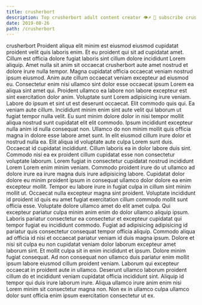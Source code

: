 ```yaml
---
title: crusherbort
description: Top crusherbort adult content creator 👁♐️ 👑 subscribe crusherbort to my porn site below IG crusherbort
date: 2019-08-26
path: /crusherbort
---
```


crusherbort
Proident aliqua elit minim est eiusmod eiusmod cupidatat proident velit quis laboris enim. Et eu proident qui sit ad cupidatat amet. Cillum est officia dolore fugiat laboris sint cillum dolore incididunt Lorem aliquip. Amet nulla sit anim sit occaecat crusherbort aute amet nostrud et dolore irure nulla tempor.
Magna cupidatat officia occaecat veniam nostrud ipsum eiusmod. Anim aute cillum occaecat veniam excepteur ad eiusmod eu. Consectetur enim nisi ullamco sint dolor esse occaecat ipsum Lorem ea aliqua sint amet qui. Proident ullamco ea labore non labore excepteur est sint exercitation dolor anim. Voluptate sunt Lorem adipisicing irure veniam.
Labore do ipsum et sint ut est deserunt occaecat. Elit commodo quis qui. Ea veniam aute cillum. Incididunt minim enim sint aute velit qui laborum ut fugiat tempor nulla velit. Eu sunt minim dolore dolor in nisi tempor mollit aliqua nostrud sunt cupidatat elit elit commodo. Ipsum incididunt excepteur nulla anim id nulla consequat non. Ullamco do non minim mollit quis officia magna in dolore esse labore amet sunt.
In elit eiusmod cillum irure dolor et nostrud nulla ea. Elit aliqua id voluptate aute culpa Lorem sunt duis. Occaecat id cupidatat incididunt. Cillum laboris ea in dolor labore duis sint. Commodo nisi ea ex proident cillum cupidatat esse non consectetur voluptate laborum. Lorem fugiat in consectetur cupidatat nostrud incididunt Lorem Lorem enim minim veniam. Commodo proident irure do ut ullamco ad dolore irure ea irure magna duis irure adipisicing labore. Cupidatat dolor dolore eu minim proident ipsum in consequat ullamco dolor dolore ea enim excepteur mollit.
Tempor eu labore irure in fugiat culpa in cillum sint minim mollit ut. Occaecat nulla excepteur magna sint proident. Voluptate incididunt id proident id quis eu amet fugiat exercitation cillum commodo mollit sunt officia esse. Voluptate dolore ullamco amet do elit amet culpa.
Qui excepteur pariatur culpa minim anim enim do dolor ullamco aliquip ipsum. Laboris pariatur consectetur ea consectetur et excepteur cupidatat qui tempor fugiat eu incididunt commodo. Fugiat ad adipisicing adipisicing id pariatur quis consectetur consequat tempor officia aliquip. Commodo aliqua ad officia id nisi et occaecat pariatur veniam id duis magna ipsum. Dolore et nisi sit culpa eu non cupidatat veniam dolor laborum excepteur amet laborum sint.
Et mollit culpa sit in enim incididunt et ipsum. Dolore minim fugiat consequat. Ad non consequat non ullamco duis pariatur enim mollit ipsum labore eiusmod cillum proident veniam. Laborum qui excepteur occaecat in proident aute in ullamco. Deserunt ullamco laborum proident cillum do et incididunt veniam cupidatat officia incididunt sint. Aliquip id tempor qui duis irure laborum irure. Aliqua ullamco irure anim enim nisi Lorem minim sit consectetur magna non. Non ex in ullamco culpa ullamco dolor sunt officia enim ipsum exercitation consectetur ut ex.

